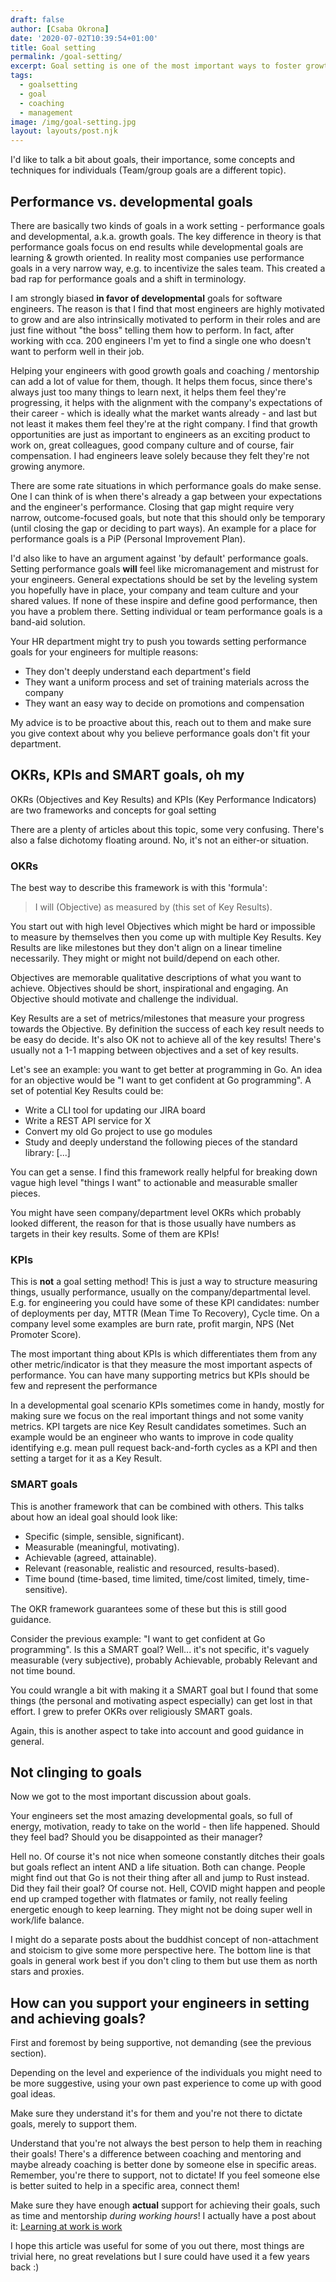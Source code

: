 ```yaml
---
draft: false
author: [Csaba Okrona]
date: '2020-07-02T10:39:54+01:00'
title: Goal setting
permalink: /goal-setting/
excerpt: Goal setting is one of the most important ways to foster growth, let's look at some key concepts and frameworks.
tags:
  - goalsetting
  - goal
  - coaching
  - management
image: /img/goal-setting.jpg
layout: layouts/post.njk
---
```


I'd like to talk a bit about goals, their importance, some concepts and techniques for individuals (Team/group goals are a different topic).

## Performance vs. developmental goals

There are basically two kinds of goals in a work setting - performance goals and developmental, a.k.a. growth goals. The key difference in theory is that performance goals focus on end results while developmental goals are learning & growth oriented. In reality most companies use performance goals in a very narrow way, e.g. to incentivize the sales team. This created a bad rap for performance goals and a shift in terminology.

I am strongly biased **in favor of developmental** goals for software engineers. The reason is that I find that most engineers are highly motivated to grow and are also intrinsically motivated to perform in their roles and are just fine without "the boss" telling them how to perform. In fact, after working with cca. 200 engineers I'm yet to find a single one who doesn't want to perform well in their job.

Helping your engineers with good growth goals and coaching / mentorship can add a lot of value for them, though. It helps them focus, since there's always just too many things to learn next, it helps them feel they're progressing, it helps with the alignment with the company's expectations of their career - which is ideally what the market wants already - and last but not least it makes them feel they're at the right company. I find that growth opportunities are just as important to engineers as an exciting product to work on, great colleagues, good company culture and of course, fair compensation. I had engineers leave solely because they felt they're not growing anymore.

There are some rate situations in which performance goals do make sense. One I can think of is when there's already a gap between your expectations and the engineer's performance. Closing that gap might require very narrow, outcome-focused goals, but note that this should only be temporary (until closing the gap or deciding to part ways). An example for a place for performance goals is a PiP (Personal Improvement Plan).

I'd also like to have an argument against 'by default' performance goals. Setting performance goals **will** feel like micromanagement and mistrust for your engineers. General expectations should be set by the leveling system you hopefully have in place, your company and team culture and your shared values. If none of these inspire and define good performance, then you have a problem there. Setting individual or team performance goals is a band-aid solution.

Your HR department might try to push you towards setting performance goals for your engineers for multiple reasons:

-   They don't deeply understand each department's field
-   They want a uniform process and set of training materials across the company
-   They want an easy way to decide on promotions and compensation

My advice is to be proactive about this, reach out to them and make sure you give context about why you believe performance goals don't fit your department.

## OKRs, KPIs and SMART goals, oh my

OKRs (Objectives and Key Results) and KPIs (Key Performance Indicators) are two frameworks and concepts for goal setting

There are a plenty of articles about this topic, some very confusing. There's also a false dichotomy floating around. No, it's not an either-or situation.

### OKRs

The best way to describe this framework is with this 'formula':

> I will (Objective) as measured by (this set of Key Results).

You start out with high level Objectives which might be hard or impossible to measure by themselves then you come up with multiple Key Results. Key Results are like milestones but they don't align on a linear timeline necessarily. They might or might not build/depend on each other.

Objectives are memorable qualitative descriptions of what you want to achieve. Objectives should be short, inspirational and engaging. An Objective should motivate and challenge the individual.

Key Results are a set of metrics/milestones that measure your progress towards the Objective. By definition the success of each key result needs to be easy do decide. It's also OK not to achieve all of the key results! There's usually not a 1-1 mapping between objectives and a set of key results.

Let's see an example: you want to get better at programming in Go. An idea for an objective would be "I want to get confident at Go programming". A set of potential Key Results could be:

-   Write a CLI tool for updating our JIRA board
-   Write a REST API service for X
-   Convert my old Go project to use go modules
-   Study and deeply understand the following pieces of the standard library: [...]

You can get a sense. I find this framework really helpful for breaking down vague high level "things I want" to actionable and measurable smaller pieces.

You might have seen company/department level OKRs which probably looked different, the reason for that is those usually have numbers as targets in their key results. Some of them are KPIs!

### KPIs

This is **not** a goal setting method! This is just a way to structure measuring things, usually performance, usually on the company/departmental level. E.g. for engineering you could have some of these KPI candidates: number of deployments per day, MTTR (Mean Time To Recovery), Cycle time. On a company level some examples are burn rate, profit margin, NPS (Net Promoter Score).

The most important thing about KPIs is which differentiates them from any other metric/indicator is that they measure the most important aspects of performance. You can have many supporting metrics but KPIs should be few and represent the performance

In a developmental goal scenario KPIs sometimes come in handy, mostly for making sure we focus on the real important things and not some vanity metrics. KPI targets are nice Key Result candidates sometimes. Such an example would be an engineer who wants to improve in code quality identifying e.g. mean pull request back-and-forth cycles as a KPI and then setting a target for it as a Key Result.

### SMART goals

This is another framework that can be combined with others. This talks about how an ideal goal should look like:

-   Specific (simple, sensible, significant).
-   Measurable (meaningful, motivating).
-   Achievable (agreed, attainable).
-   Relevant (reasonable, realistic and resourced, results-based).
-   Time bound (time-based, time limited, time/cost limited, timely, time-sensitive).

The OKR framework guarantees some of these but this is still good guidance.

Consider the previous example: "I want to get confident at Go programming". Is this a SMART goal? Well... it's not specific, it's vaguely measurable (very subjective), probably Achievable, probably Relevant and not time bound.

You could wrangle a bit with making it a SMART goal but I found that some things (the personal and motivating aspect especially) can get lost in that effort. I grew to prefer OKRs over religiously SMART goals.

Again, this is another aspect to take into account and good guidance in general.

## Not clinging to goals

Now we got to the most important discussion about goals.

Your engineers set the most amazing developmental goals, so full of energy, motivation, ready to take on the world - then life happened. Should they feel bad? Should you be disappointed as their manager?

Hell no. Of course it's not nice when someone constantly ditches their goals but goals reflect an intent AND a life situation. Both can change. People might find out that Go is not their thing after all and jump to Rust instead. Did they fail their goal? Of course not. Hell, COVID might happen and people end up cramped together with flatmates or family, not really feeling energetic enough to keep learning. They might not be doing super well in work/life balance.

I might do a separate posts about the buddhist concept of non-attachment and stoicism to give some more perspective here. The bottom line is that goals in general work best if you don't cling to them but use them as north stars and proxies.

## How can you support your engineers in setting and achieving goals?

First and foremost by being supportive, not demanding (see the previous section).

Depending on the level and experience of the individuals you might need to be more suggestive, using your own past experience to come up with good goal ideas.

Make sure they understand it's for them and you're not there to dictate goals, merely to support them.

Understand that you're not always the best person to help them in reaching their goals! There's a difference between coaching and mentoring and maybe already coaching is better done by someone else in specific areas. Remember, you're there to support, not to dictate! If you feel someone else is better suited to help in a specific area, connect them!

Make sure they have enough **actual** support for achieving their goals, such as time and mentorship _during working hours_! I actually have a post about it: [Learning at work is work](https://ochronus.online/learning-at-work-is-work/)

I hope this article was useful for some of you out there, most things are trivial here, no great revelations but I sure could have used it a few years back :)
